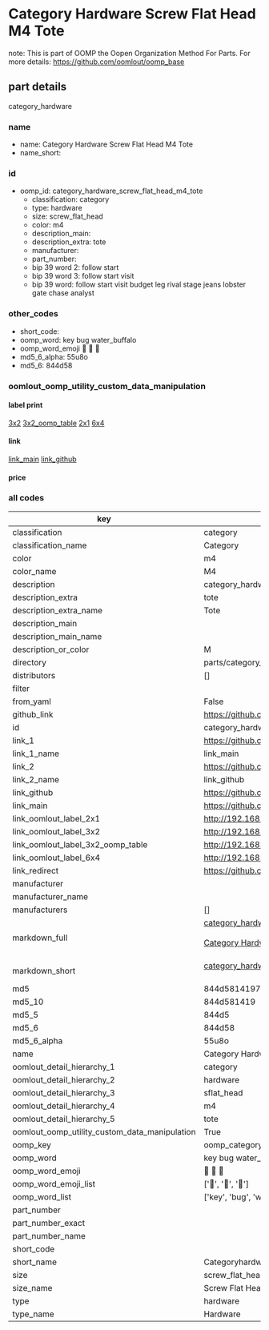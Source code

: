 # Category Hardware Screw Flat Head M4 Tote  

note: This is part of OOMP the Oopen Organization Method For Parts. For more details: https://github.com/oomlout/oomp_base

##  part details
  



category_hardware



### name
* name: Category Hardware Screw Flat Head M4 Tote
* name_short: 
### id
* oomp_id: category_hardware_screw_flat_head_m4_tote
  * classification: category
  * type: hardware
  * size: screw_flat_head
  * color: m4
  * description_main: 
  * description_extra: tote
  * manufacturer: 
  * part_number: 
  * bip 39 word 2: follow start
  * bip 39 word 3: follow start visit
  * bip 39 word: follow start visit budget leg rival stage jeans lobster gate chase analyst

### other_codes
* short_code: 
* oomp_word: key bug water_buffalo
* oomp_word_emoji :key: :bug: :water_buffalo:
* md5_6_alpha: 55u8o
* md5_6: 844d58






### oomlout_oomp_utility_custom_data_manipulation
#### label print
[3x2](http://192.168.1.245:1112/?label=oomp%2055u8o)
[3x2_oomp_table](http://192.168.1.108:1112/?label=oomp%2055u8o)
[2x1](http://192.168.1.242:1112/?label=oomp%2055u8o)
[6x4](http://192.168.1.55:1112/?label=oomp%2055u8o)    

#### link

[link_main](https://github.com/oomlout/oomlout_oomp_version_1_messy/tree/main/parts/category_hardware_screw_flat_head_m4_tote) [link_github](https://github.com/oomlout/oomlout_oomp_version_1_messy/tree/main/parts/category_hardware_screw_flat_head_m4_tote)                             

#### price







### all codes 
| key | value |  
| --- | --- |  
| classification | category |  
| classification_name | Category |  
| color | m4 |  
| color_name | M4 |  
| description | category_hardware |  
| description_extra | tote |  
| description_extra_name | Tote |  
| description_main |  |  
| description_main_name |  |  
| description_or_color | M  |  
| directory | parts/category_hardware_screw_flat_head_m4_tote |  
| distributors | [] |  
| filter |  |  
| from_yaml | False |  
| github_link | https://github.com/oomlout/oomlout_oomp_part_src/tree/main/parts/category_hardware_screw_flat_head_m4_tote |  
| id | category_hardware_screw_flat_head_m4_tote |  
| link_1 | https://github.com/oomlout/oomlout_oomp_version_1_messy/tree/main/parts/category_hardware_screw_flat_head_m4_tote |  
| link_1_name | link_main |  
| link_2 | https://github.com/oomlout/oomlout_oomp_version_1_messy/tree/main/parts/category_hardware_screw_flat_head_m4_tote |  
| link_2_name | link_github |  
| link_github | https://github.com/oomlout/oomlout_oomp_version_1_messy/tree/main/parts/category_hardware_screw_flat_head_m4_tote |  
| link_main | https://github.com/oomlout/oomlout_oomp_version_1_messy/tree/main/parts/category_hardware_screw_flat_head_m4_tote |  
| link_oomlout_label_2x1 | http://192.168.1.242:1112/?label=oomp%2055u8o |  
| link_oomlout_label_3x2 | http://192.168.1.245:1112/?label=oomp%2055u8o |  
| link_oomlout_label_3x2_oomp_table | http://192.168.1.108:1112/?label=oomp%2055u8o |  
| link_oomlout_label_6x4 | http://192.168.1.55:1112/?label=oomp%2055u8o |  
| link_redirect | https://github.com/oomlout/oomlout_oomp_version_1_messy/tree/main/parts/category_hardware_screw_flat_head_m4_tote |  
| manufacturer |  |  
| manufacturer_name |  |  
| manufacturers | [] |  
| markdown_full | [category_hardware_screw_flat_head_m4_tote](none)<br>[](none)<br>[Category Hardware Screw Flat Head M4 Tote](none)<br><br> |  
| markdown_short | [category_hardware_screw_flat_head_m4_tote](none)<br><br> |  
| md5 | 844d58141977ba86eabfa1d9e9b52ad5 |  
| md5_10 | 844d581419 |  
| md5_5 | 844d5 |  
| md5_6 | 844d58 |  
| md5_6_alpha | 55u8o |  
| name | Category Hardware Screw Flat Head M4 Tote |  
| oomlout_detail_hierarchy_1 | category |  
| oomlout_detail_hierarchy_2 | hardware |  
| oomlout_detail_hierarchy_3 | sflat_head |  
| oomlout_detail_hierarchy_4 | m4 |  
| oomlout_detail_hierarchy_5 | tote |  
| oomlout_oomp_utility_custom_data_manipulation | True |  
| oomp_key | oomp_category_hardware_screw_flat_head_m4_tote |  
| oomp_word | key bug water_buffalo |  
| oomp_word_emoji | :key: :bug: :water_buffalo: |  
| oomp_word_emoji_list | [':key:', ':bug:', ':water_buffalo:'] |  
| oomp_word_list | ['key', 'bug', 'water_buffalo'] |  
| part_number |  |  
| part_number_exact |  |  
| part_number_name |  |  
| short_code |  |  
| short_name | Categoryhardware |  
| size | screw_flat_head |  
| size_name | Screw Flat Head |  
| type | hardware |  
| type_name | Hardware |  
